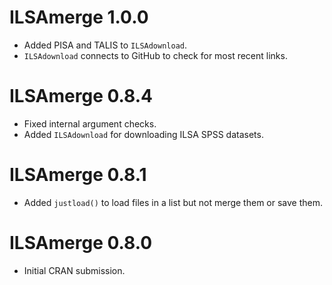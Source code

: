 # ILSAmerge 1.0.0
- Added PISA and TALIS to `ILSAdownload`.
- `ILSAdownload` connects to GitHub to check for most recent links.

# ILSAmerge 0.8.4
- Fixed internal argument checks.
- Added `ILSAdownload` for downloading ILSA SPSS datasets.

# ILSAmerge 0.8.1
 - Added `justload()` to load files in a list but not merge them or save them.

# ILSAmerge 0.8.0

* Initial CRAN submission.
